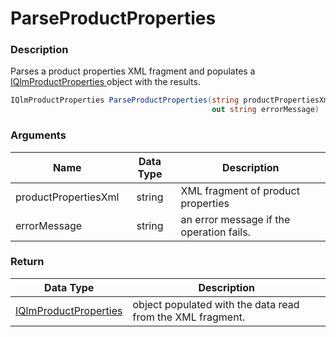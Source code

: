 # ParseProductProperties

### Description

Parses a product properties XML fragment and populates a [IQlmProductProperties ](https://soraco.readme.io/reference/iqlmproductproperties)object with the results.

```c#
IQlmProductProperties ParseProductProperties(string productPropertiesXml, 
                                             out string errorMessage)
```

### Arguments

| Name                 | Data Type | Description                              |
| -------------------- | :-------: | ---------------------------------------- |
| productPropertiesXml |   string  | XML fragment of product properties       |
| errorMessage         |   string  | an error message if the operation fails. |

### Return

|                                     Data Type                                     | Description                                                |
| :-------------------------------------------------------------------------------: | ---------------------------------------------------------- |
| [IQlmProductProperties](https://soraco.readme.io/reference/iqlmproductproperties) | object populated with the data read from the XML fragment. |
